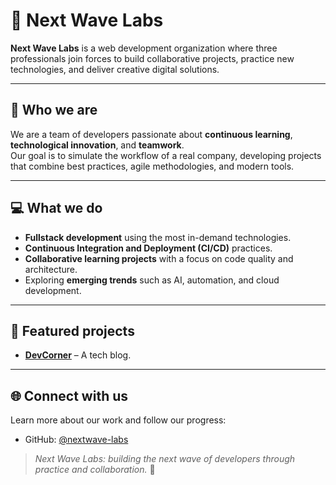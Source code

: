 # 🌊 Next Wave Labs

**Next Wave Labs** is a web development organization where three professionals join forces to build collaborative projects, practice new technologies, and deliver creative digital solutions.

---

## 🚀 Who we are
We are a team of developers passionate about **continuous learning**, **technological innovation**, and **teamwork**.  
Our goal is to simulate the workflow of a real company, developing projects that combine best practices, agile methodologies, and modern tools.

---

## 💻 What we do
- **Fullstack development** using the most in-demand technologies.  
- **Continuous Integration and Deployment (CI/CD)** practices.  
- **Collaborative learning projects** with a focus on code quality and architecture.  
- Exploring **emerging trends** such as AI, automation, and cloud development.  

---

## 📂 Featured projects
- **[DevCorner](https://github.com/nextwave-labs)** – A tech blog.  
---

## 🌐 Connect with us
Learn more about our work and follow our progress:  
- GitHub: [@nextwave-labs](https://github.com/nextwave-labs)  

> *Next Wave Labs: building the next wave of developers through practice and collaboration.* 🌊
